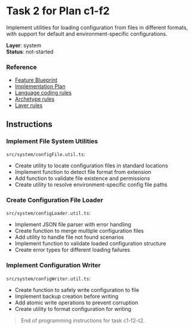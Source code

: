 # Task 2 for Plan c1-f2

Implement utilities for loading configuration from files in different formats, with support for default and environment-specific configurations.

**Layer**: system  
**Status**: not-started

### Reference

- [Feature Blueprint](/docs/f2-configuration-management.blueprint.md)
- [Implementation Plan](/containers/c1-node-cli/docs/f2-configuration-management.plan.md)
- [Language coding rules](/containers/c1-node-cli/.ai/rules/0-typescript.rules.md)  
- [Archetype rules](/containers/c1-node-cli/.ai/rules/1-node-cli.rules.md)
- [Layer rules](/containers/c1-node-cli/.ai/rules/2-system-layer.rules.md)

## Instructions

### Implement File System Utilities

`src/system/configFile.util.ts`:
- Create utility to locate configuration files in standard locations
- Implement function to detect file format from extension
- Add function to validate file existence and permissions
- Create utility to resolve environment-specific config file paths

### Create Configuration File Loader

`src/system/configLoader.util.ts`:
- Implement JSON file parser with error handling
- Create function to merge multiple configuration files
- Add utility to handle file not found scenarios
- Implement function to validate loaded configuration structure
- Create error types for different loading failures

### Implement Configuration Writer

`src/system/configWriter.util.ts`:
- Create function to safely write configuration to file
- Implement backup creation before writing
- Add atomic write operations to prevent corruption
- Create utility to format configuration for writing

> End of programming instructions for task c1-f2-t2. 